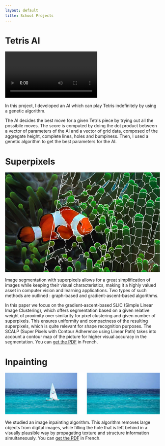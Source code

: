 ```yaml
---
layout: default
title: School Projects
---
```


# Tetris AI
<video controls autoplay>
  <source src="/assets/tetris.ogg" type="video/ogg">
  Your browser does not support the video tag.
</video> 

In this project, I developed an AI which can play Tetris indefinitely by using a genetic algorithm. 

The AI decides the best move for a given Tetris piece by trying out all the possibile moves. The score is computed by doing the dot product between a vector of parameters of the AI and a vector of grid data, composed of the aggregate height, complete lines, holes and bumpiness. Then, I used a genetic algorithm to get the best parameters for the AI.


# Superpixels
<!-- ![Superpixels](/assets/poisson.jpeg) -->

 <img src="assets/poisson.jpeg" alt="Poisson" style="height:323px;width:533px;"> 

Image segmentation with superpixels allows for a great simplification of images while keeping their visual characteristics, making it a highly valued asset in computer vision and learning applications. Two types of such methods are outlined : graph-based and gradient-ascent-based algorithms. 

In this paper we focus on the gradient-ascent-based SLIC
(Simple Linear Image Clustering), which offers segmentation based on a given relative weight of proximity over similarity for pixel clustering and given number of superpixels. This ensures uniformity and compactness of the resulting superpixels, which is quite relevant for shape recognition purposes. The SCALP (Super Pixels with Contour Adherence using Linear Path) takes into account a contour map of the picture for higher visual accuracy in the segmentation. You can [get the PDF](/assets/superpixels.pdf) in French.


# Inpainting

 <img src="assets/inpainting.jpg" alt="Inpainting"> 
 
We studied an image inpainting algorithm. This algorithm removes large objects from digital images, while filling the hole that is left behind in a visually plausible way by propagating texture and structure information simultaneously. You can [get the PDF](/assets/inpainting.pdf) in French.


